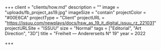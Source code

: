 +++
client = "clients/how.md"
description = ""
image = "uploads/fb_project_as19.jpg"
imageSize = "contain"
projectColor = "#00E6CA"
projectType = "Client"
projectURL = "https://issuu.com/newplays/docs/hsw_as_19_it_digital_issuu_rz_221031"
projectURLSite = "ISSUU"
size = "Normal"
tags = ["Editorial", "Art Direction", "3D"]
title = "Freiheit — Andererseits N° 19"
year = 2022

+++
